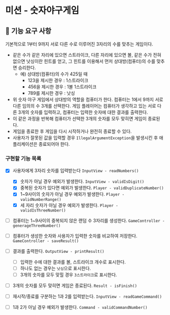 # 미션 - 숫자야구게임

## 🚀 기능 요구 사항

기본적으로 1부터 9까지 서로 다른 수로 이루어진 3자리의 수를 맞추는 게임이다.

- 같은 수가 같은 자리에 있으면 스트라이크, 다른 자리에 있으면 볼, 같은 수가 전혀 없으면 낫싱이란 힌트를 얻고, 그 힌트를 이용해서 먼저 상대방(컴퓨터)의 수를 맞추면 승리한다.
    - 예) 상대방(컴퓨터)의 수가 425일 때
        - 123을 제시한 경우 : 1스트라이크
        - 456을 제시한 경우 : 1볼 1스트라이크
        - 789를 제시한 경우 : 낫싱
- 위 숫자 야구 게임에서 상대방의 역할을 컴퓨터가 한다. 컴퓨터는 1에서 9까지 서로 다른 임의의 수 3개를 선택한다. 게임 플레이어는 컴퓨터가 생각하고 있는 서로 다른 3개의 숫자를 입력하고, 컴퓨터는 입력한 숫자에 대한
  결과를 출력한다.
- 이 같은 과정을 반복해 컴퓨터가 선택한 3개의 숫자를 모두 맞히면 게임이 종료된다.
- 게임을 종료한 후 게임을 다시 시작하거나 완전히 종료할 수 있다.
- 사용자가 잘못된 값을 입력할 경우 `IllegalArgumentException`을 발생시킨 후 애플리케이션은 종료되어야 한다.


### 구현할 기능 목록
- [x] 사용자에게 3자리 숫자를 입력받는다 `InputView - readNumbers()` 
  - [x] 숫자가 아닐 경우 예외가 발생한다. `InputView - validIsDigit()`
  - [x] 중복된 숫자가 있다면 예외가 발생한다. `Player - validDuplicateNumber()`
  - [x] 1~9사이의 숫자가 아닐 경우 예외가 발생한다. `Player - validNumberRange()`
  - [x] 세 자리 숫자가 아닐 경우 예외가 발생한다. `Player - validIsThreeNumber()`

- [ ] 컴퓨터는 1~9사이의 중복되지 않은 랜덤 수 3자리를 생성한다. `GameController - generageThreeNumber()`
- [ ] 컴퓨터가 생성한 숫자와 사용자가 입력한 숫자를 비교하여 저장한다. `GameController - saveResult()`
- [ ] 결과를 출력한다. `OutputView - printResult()`
  - [ ] 입력한 수에 대한 결과를 볼, 스트라이크 개수로 표시한다. 
  - [ ] 하나도 없는 경우는 `낫싱`으로 표시한다.
  - [ ] 3개의 숫자를 모두 맞힐 경우 `3스트라이크`로 표시한다. 
- [ ] 3개의 숫자를 모두 맞히면 게임은 종료된다. `Result - isFinish()`

- [ ] 재시작/종료를 구분하는 1과 2를 입력받는다. `InputView - readGameCommand()`
- [ ] 1과 2가 아닐 경우 예외가 발생한다. `Command - validCommandNumber()`